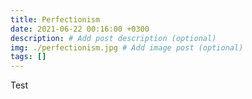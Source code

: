 ```yaml
---
title: Perfectionism
date: 2021-06-22 00:16:00 +0300
description: # Add post description (optional)
img: ./perfectionism.jpg # Add image post (optional)
tags: []
---
```


Test

